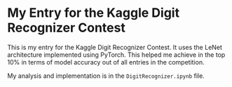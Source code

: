 # My Entry for the Kaggle Digit Recognizer Contest
This is my entry for the Kaggle Digit Recognizer Contest. It uses the LeNet architecture implemented using PyTorch. This helped me achieve in the top 10% in terms of model accuracy out of all entries in the competition.

My analysis and implementation is in the `DigitRecognizer.ipynb` file. 

